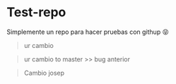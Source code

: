 Test-repo
=========

Simplemente un repo para hacer pruebas con githup 😝

> ur cambio

> ur cambio to master >> bug anterior

> Cambio josep